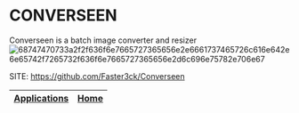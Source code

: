 # CONVERSEEN
 
 Converseen is a batch image converter and resizer
  ![68747470733a2f2f636f6e7665727365656e2e6661737465726c616e642e6e65742f7265732f636f6e7665727365656e2d6c696e75782e706e67](https://user-images.githubusercontent.com/88724353/236652020-ca7298d0-cc7b-4a4c-b809-20407f4e663a.png)
 
 SITE: https://github.com/Faster3ck/Converseen

 | [Applications](https://portable-linux-apps.github.io/apps.html) | [Home](https://portable-linux-apps.github.io)
 | --- | --- |
